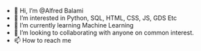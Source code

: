 - 👋 Hi, I’m @Alfred Balami
- 👀 I’m interested in Python, SQL, HTML, CSS, JS, GDS Etc
- 🌱 I’m currently learning Machine Learning
- 💞️ I’m looking to collaborating with anyone on common interest.
- 📫 How to reach me 

<!---
alfredbalami/alfredbalami is a ✨ special ✨ repository because its `README.md` (this file) appears on your GitHub profile.
You can click the Preview link to take a look at your changes.
--->

